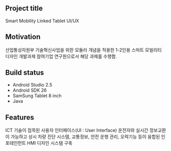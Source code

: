 ## Project title
Smart Mobility Linked Tablet UI/UX

## Motivation
산업통상자원부 기술혁신사업을 위한 모듈러 개념을 적용한 1-2인용 스마트 모빌리티 디자인 개발과제 참여기업 연구원으로서 해당 과제를 수행함.

## Build status 
- Android Studio 2.5
- Android SDK 26
- SamSung Tablet 8 inch
- Java

## Features 
ICT 기술이 접목된 사용자 인터페이스(UI : User Interface)
운전자와 실시간 정보교환이 가능하고 상시 차량 진단 시스템, 교통정보, 안전 운행 관리, 오락기능 등이 융합된 인포테인먼트 HMI 디자인 시스템 구축 
